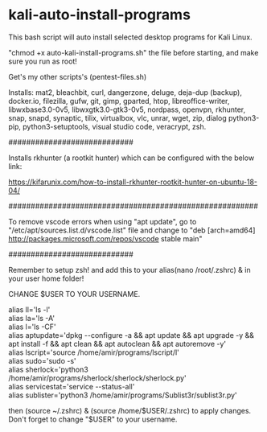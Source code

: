 # kali-auto-install-programs
This bash script will auto install selected desktop programs for Kali Linux.

"chmod +x auto-kali-install-programs.sh" the file before starting, and make sure you run as root!

Get's my other scripts's (pentest-files.sh)

Installs: mat2, bleachbit, curl, dangerzone, deluge, deja-dup (backup), docker.io, filezilla, gufw, git, gimp, gparted, htop, libreoffice-writer, libwxbase3.0-0v5, libwxgtk3.0-gtk3-0v5, nordpass, openvpn, rkhunter, snap, snapd, synaptic, tilix, virtualbox, vlc, unrar, wget, zip, dialog python3-pip, python3-setuptools, visual studio code, veracrypt, zsh.

############################

Installs rkhunter (a rootkit hunter) which can be configured with the below link:

https://kifarunix.com/how-to-install-rkhunter-rootkit-hunter-on-ubuntu-18-04/

########################################################

To remove vscode errors when using "apt update", go to "/etc/apt/sources.list.d/vscode.list" file and change to "deb [arch=amd64] http://packages.microsoft.com/repos/vscode stable main"

############################

Remember to setup zsh! and add this to your alias(nano /root/.zshrc) & in your user home folder!

CHANGE $USER TO YOUR USERNAME.

alias ll='ls -l'  
alias la='ls -A'  
alias l='ls -CF'  
alias aptupdate='dpkg --configure -a && apt update && apt upgrade -y && apt install -f && apt clean && apt autoclean && apt autoremove -y'  
alias lscript='source /home/amir/programs/lscript/l'  
alias sudo='sudo -s'  
alias sherlock='python3 /home/amir/programs/sherlock/sherlock/sherlock.py'  
alias servicestat='service --status-all'  
alias sublister='python3 /home/amir/programs/Sublist3r/sublist3r.py'  

then (source ~/.zshrc) & (source /home/$USER/.zshrc) to apply changes. Don't forget to change "$USER" to your username.
